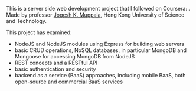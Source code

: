 This is a server side web development project that I followed on Coursera: <a href="https://www.coursera.org/learn/server-side-nodejs"></a>. <br> Made by professor <a href="https://www.coursera.org/learn/server-side-nodejs#instructors">Jogesh K. Muppala</a>, Hong Kong University of Science and Technology.<br>

This project has examined:
  - NodeJS and NodeJS modules using Express for building web servers
  - basic CRUD operations, NoSQL databases, in particular MongoDB and Mongoose for accessing MongoDB from NodeJS
  - REST concepts and a RESTful API
  - basic authentication and security
  - backend as a service (BaaS) approaches, including mobile BaaS, both open-source and commercial BaaS services
